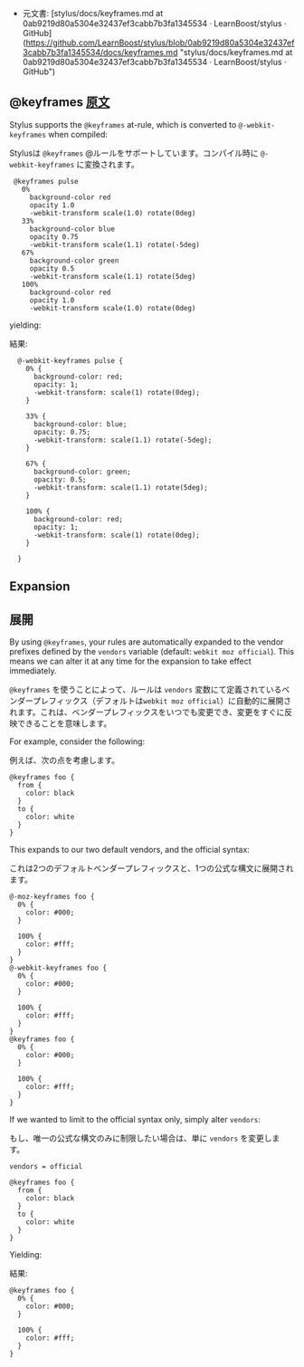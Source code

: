 + 元文書: [stylus/docs/keyframes.md at 0ab9219d80a5304e32437ef3cabb7b3fa1345534 · LearnBoost/stylus · GitHub]
(https://github.com/LearnBoost/stylus/blob/0ab9219d80a5304e32437ef3cabb7b3fa1345534/docs/keyframes.md 
"stylus/docs/keyframes.md at 0ab9219d80a5304e32437ef3cabb7b3fa1345534 · LearnBoost/stylus · GitHub")

## @keyframes [原文](http://learnboost.github.com/stylus/docs/keyframes.html)

 Stylus supports the `@keyframes` at-rule, which is converted to `@-webkit-keyframes` when compiled:

 Stylusは `@keyframes` @ルールをサポートしています。コンパイル時に `@-webkit-keyframes` に変換されます。

     @keyframes pulse
       0%
         background-color red
         opacity 1.0
         -webkit-transform scale(1.0) rotate(0deg)
       33%
         background-color blue
         opacity 0.75
         -webkit-transform scale(1.1) rotate(-5deg)
       67%
         background-color green
         opacity 0.5
         -webkit-transform scale(1.1) rotate(5deg)
       100%
         background-color red
         opacity 1.0
         -webkit-transform scale(1.0) rotate(0deg)

yielding:

結果:

      @-webkit-keyframes pulse {
        0% {
          background-color: red;
          opacity: 1;
          -webkit-transform: scale(1) rotate(0deg);
        }

        33% {
          background-color: blue;
          opacity: 0.75;
          -webkit-transform: scale(1.1) rotate(-5deg);
        }

        67% {
          background-color: green;
          opacity: 0.5;
          -webkit-transform: scale(1.1) rotate(5deg);
        }

        100% {
          background-color: red;
          opacity: 1;
          -webkit-transform: scale(1) rotate(0deg);
        }

      }

## Expansion

## 展開

 By using `@keyframes`, your rules are automatically expanded to the vendor prefixes defined by the `vendors` variable (default: `webkit moz official`). This means we can alter it at any time for the expansion to take effect immediately. 
 
 `@keyframes` を使うことによって、ルールは `vendors` 変数にて定義されているベンダープレフィックス（デフォルトは`webkit moz official`）に自動的に展開されます。これは、ベンダープレフィックスをいつでも変更でき、変更をすぐに反映できることを意味します。

 For example, consider the following:
 
 例えば、次の点を考慮します。

    @keyframes foo {
      from {
        color: black
      }
      to {
        color: white
      }
    }

This expands to our two default vendors, and the official syntax:

これは2つのデフォルトベンダープレフィックスと、1つの公式な構文に展開されます。

    @-moz-keyframes foo {
      0% {
        color: #000;
      }

      100% {
        color: #fff;
      }
    }
    @-webkit-keyframes foo {
      0% {
        color: #000;
      }

      100% {
        color: #fff;
      }
    }
    @keyframes foo {
      0% {
        color: #000;
      }

      100% {
        color: #fff;
      }
    }

If we wanted to limit to the official syntax only, simply alter `vendors`:

もし、唯一の公式な構文のみに制限したい場合は、単に `vendors` を変更します。

    vendors = official

    @keyframes foo {
      from {
        color: black
      }
      to {
        color: white
      }
    }

Yielding:

結果:

    @keyframes foo {
      0% {
        color: #000;
      }

      100% {
        color: #fff;
      }
    }
